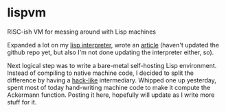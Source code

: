 # lispvm
RISC-ish VM for messing around with Lisp machines

Expanded a lot on my [lisp interpreter](https://github.com/alve1801/lisp), wrote an [article](https://avethenoul.neocities.org/lisp) (haven't updated the github repo yet, but also I'm not done updating the interpreter either, so).

Next logical step was to write a bare-metal self-hosting Lisp environment. Instead of compiling to native machine code, I decided to split the difference by having a [hack-like](https://github.com/alve1801/hack) intermediary. Whipped one up yesterday, spent most of today hand-writing machine code to make it compute the Ackermann function. Posting it here, hopefully will update as I write more stuff for it.
